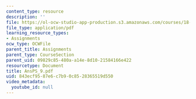 ```yaml
---
content_type: resource
description: ''
file: https://ol-ocw-studio-app-production.s3.amazonaws.com/courses/18-04-complex-variables-with-applications-fall-1999/843ecf9587e6c7b90c8528365519d550_AnsPS_9.pdf
file_type: application/pdf
learning_resource_types:
- Assignments
ocw_type: OCWFile
parent_title: Assignments
parent_type: CourseSection
parent_uid: 09829c85-480a-a14e-8d10-21584166e422
resourcetype: Document
title: AnsPS_9.pdf
uid: 843ecf95-87e6-c7b9-0c85-28365519d550
video_metadata:
  youtube_id: null
---
```

